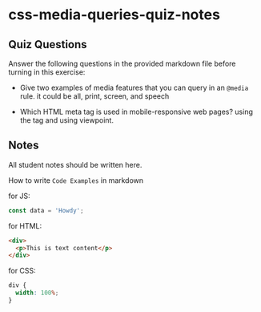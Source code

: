 # css-media-queries-quiz-notes

## Quiz Questions

Answer the following questions in the provided markdown file before turning in this exercise:

- Give two examples of media features that you can query in an `@media` rule. it could be all, print, screen, and speech

- Which HTML meta tag is used in mobile-responsive web pages? using the <meta> tag and using viewpoint.

## Notes

All student notes should be written here.

How to write `Code Examples` in markdown

for JS:

```javascript
const data = 'Howdy';
```

for HTML:

```html
<div>
  <p>This is text content</p>
</div>
```

for CSS:

```css
div {
  width: 100%;
}
```

